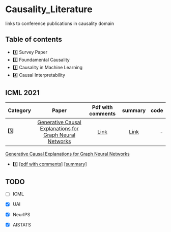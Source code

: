 # Causality_Literature
links to conference publications in causality domain 

## Table of contents
- 1️⃣ Survey Paper
- 2️⃣ Foundamental Causality
- 3️⃣ Causality in Machine Learning
- 4️⃣ Causal Interpretability


## ICML 2021 
|Category        | Paper        | Pdf with comments  | summary   |  code  |
| ------------- |:-------------:| :-----------------:|:---------:|-------:|
|3️⃣| [Generative Causal Explanations for Graph Neural Networks](https://arxiv.org/pdf/2104.06643.pdf) | [Link]() | [Link]() | - |


[Generative Causal Explanations for Graph Neural Networks](https://arxiv.org/pdf/2104.06643.pdf) 
- 3️⃣ [[pdf with comments]]() [[summary]]()


## TODO

- [ ] ICML
- [x] UAI
- [x] NeurIPS
- [x] AISTATS

